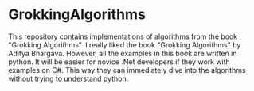 # GrokkingAlgorithms
This repository contains implementations of algorithms from the book
"Grokking Algorithms".
I really liked the book "Grokking Algorithms" by Aditya Bhargava. 
However, all the examples in this book are written in python. 
It will be easier for novice .Net developers if they work with examples on C#. 
This way they can immediately dive into the algorithms without trying to understand python.
